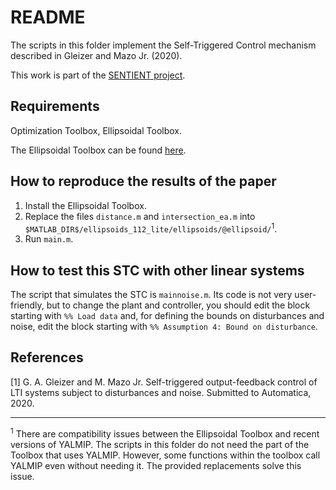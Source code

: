 # README
The scripts in this folder implement the Self-Triggered Control mechanism described in Gleizer and Mazo Jr. (2020). 

This work is part of the [SENTIENT project](https://mmazojr.3me.tudelft.nl/sentient/).

##  Requirements
Optimization Toolbox, Ellipsoidal Toolbox.

The Ellipsoidal Toolbox can be found [here](https://nl.mathworks.com/matlabcentral/fileexchange/21936-ellipsoidal-toolbox-et).

## How to reproduce the results of the paper

1. Install the Ellipsoidal Toolbox.
2. Replace the files `distance.m` and `intersection_ea.m` into `$MATLAB_DIR$/ellipsoids_112_lite/ellipsoids/@ellipsoid/`<sup>1</sup>.
3. Run `main.m`.

## How to test this STC with other linear systems

The script that simulates the STC is `mainnoise.m`. Its code is not very user-friendly, but to change the plant and controller, 
you should edit the block starting with `%% Load data` and, for defining the bounds on disturbances and noise, edit the block starting 
with `%% Assumption 4: Bound on disturbance`.

## References

[1] G. A. Gleizer and M. Mazo Jr. Self-triggered output-feedback control of LTI systems subject to disturbances and noise. Submitted to Automatica, 2020.

---
<sup>1</sup> There are compatibility issues between the Ellipsoidal Toolbox and recent versions of YALMIP. The scripts in this folder do not need the part of the Toolbox that uses YALMIP. However, some functions within the toolbox call YALMIP even without needing it. The provided replacements solve this issue. </small>
